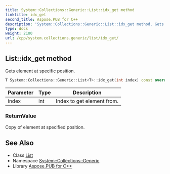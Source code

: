 ```yaml
---
title: System::Collections::Generic::List::idx_get method
linktitle: idx_get
second_title: Aspose.PUB for C++
description: 'System::Collections::Generic::List::idx_get method. Gets element at specific position in C++.'
type: docs
weight: 2100
url: /cpp/system.collections.generic/list/idx_get/
---
```

## List::idx_get method


Gets element at specific position.

```cpp
T System::Collections::Generic::List<T>::idx_get(int index) const override
```


| Parameter | Type | Description |
| --- | --- | --- |
| index | int | Index to get element from. |

### ReturnValue

Copy of element at specified position.

## See Also

* Class [List](../)
* Namespace [System::Collections::Generic](../../)
* Library [Aspose.PUB for C++](../../../)
